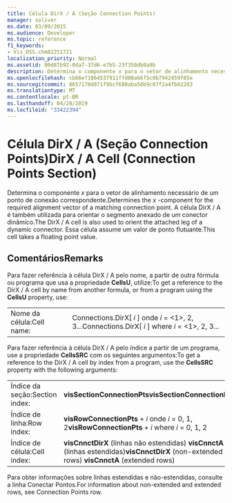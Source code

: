```yaml
---
title: Célula DirX / A (Seção Connection Points)
manager: soliver
ms.date: 03/09/2015
ms.audience: Developer
ms.topic: reference
f1_keywords:
- Vis_DSS.chm82251721
localization_priority: Normal
ms.assetid: 00d87b92-0da7-37d6-e7b5-23f350db0a9b
description: Determina o componente x para o vetor de alinhamento necessário de um ponto de conexão correspondente. A célula DirX / A é também utilizada para orientar o segmento anexado de um conector dinâmico. Essa célula assume um valor de ponto flutuante.
ms.openlocfilehash: cb86ef1064537911ffd00a66f5c0b7942459f85e
ms.sourcegitcommit: 8657170d071f9bcf680aba50b9c07f2a4fb82283
ms.translationtype: MT
ms.contentlocale: pt-BR
ms.lasthandoff: 04/28/2019
ms.locfileid: "33422394"
---
```

# <a name="dirx--a-cell-connection-points-section"></a><span data-ttu-id="f717b-105">Célula DirX / A (Seção Connection Points)</span><span class="sxs-lookup"><span data-stu-id="f717b-105">DirX / A Cell (Connection Points Section)</span></span>

<span data-ttu-id="f717b-106">Determina o componente  *x*  para o vetor de alinhamento necessário de um ponto de conexão correspondente.</span><span class="sxs-lookup"><span data-stu-id="f717b-106">Determines the  *x*  -component for the required alignment vector of a matching connection point.</span></span> <span data-ttu-id="f717b-107">A célula DirX / A é também utilizada para orientar o segmento anexado de um conector dinâmico.</span><span class="sxs-lookup"><span data-stu-id="f717b-107">The DirX / A cell is also used to orient the attached leg of a dynamic connector.</span></span> <span data-ttu-id="f717b-108">Essa célula assume um valor de ponto flutuante.</span><span class="sxs-lookup"><span data-stu-id="f717b-108">This cell takes a floating point value.</span></span> 
  
## <a name="remarks"></a><span data-ttu-id="f717b-109">Comentários</span><span class="sxs-lookup"><span data-stu-id="f717b-109">Remarks</span></span>

<span data-ttu-id="f717b-110">Para fazer referência à célula DirX / A pelo nome, a partir de outra fórmula ou programa que usa a propriedade **CellsU**, utilize:</span><span class="sxs-lookup"><span data-stu-id="f717b-110">To get a reference to the DirX / A cell by name from another formula, or from a program using the **CellsU** property, use:</span></span> 
  
|||
|:-----|:-----|
| <span data-ttu-id="f717b-111">Nome da célula:</span><span class="sxs-lookup"><span data-stu-id="f717b-111">Cell name:</span></span>  <br/> | <span data-ttu-id="f717b-112">Connections.DirX[  *i*  ] onde  *i*  = <1>, 2, 3...</span><span class="sxs-lookup"><span data-stu-id="f717b-112">Connections.DirX[  *i*  ]            where  *i*  = <1>, 2, 3...</span></span>  <br/> |
   
<span data-ttu-id="f717b-113">Para fazer referência à célula DirX / A pelo índice a partir de um programa, use a propriedade **CellsSRC** com os seguintes argumentos:</span><span class="sxs-lookup"><span data-stu-id="f717b-113">To get a reference to the DirX / A cell by index from a program, use the **CellsSRC** property with the following arguments:</span></span> 
  
|||
|:-----|:-----|
| <span data-ttu-id="f717b-114">Índice da seção:</span><span class="sxs-lookup"><span data-stu-id="f717b-114">Section index:</span></span>  <br/> |<span data-ttu-id="f717b-115">**visSectionConnectionPts**</span><span class="sxs-lookup"><span data-stu-id="f717b-115">**visSectionConnectionPts**</span></span> <br/> |
| <span data-ttu-id="f717b-116">Índice de linha:</span><span class="sxs-lookup"><span data-stu-id="f717b-116">Row index:</span></span>  <br/> |<span data-ttu-id="f717b-117">**visRowConnectionPts**  +   *i* onde *i* = 0, 1, 2</span><span class="sxs-lookup"><span data-stu-id="f717b-117">**visRowConnectionPts** +  *i*            where  *i*  = 0, 1, 2</span></span>  <br/> |
| <span data-ttu-id="f717b-118">Índice de célula:</span><span class="sxs-lookup"><span data-stu-id="f717b-118">Cell index:</span></span>  <br/> |<span data-ttu-id="f717b-119">**visCnnctDirX** (linhas não estendidas)           **visCnnctA** (linhas estendidas)</span><span class="sxs-lookup"><span data-stu-id="f717b-119">**visCnnctDirX** (non-extended rows)           **visCnnctA** (extended rows)</span></span>  <br/> |
   
<span data-ttu-id="f717b-120">Para obter informações sobre linhas estendidas e não-estendidas, consulte a linha Conectar Pontos.</span><span class="sxs-lookup"><span data-stu-id="f717b-120">For information about non-extended and extended rows, see Connection Points row.</span></span>
  


